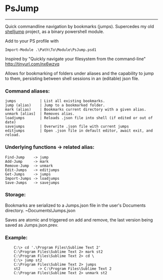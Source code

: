 # PsJump
-----

Quick commandline navigation by bookmarks (jumps). Supercedes my old [shelljump](https://github.com/kjerk/shelljump) project, as a binary powershell module.

Add to your PS profile with

```Import-Module .\Path\To\Module\PsJump.psd1```

Inspired by "Quickly navigate your filesystem from the command-line"
http://tinyurl.com/nx6wzvq

Allows for bookmarking of folders under aliases and the capability to jump to them, 
persisting between shell sessions in an (editable) json file.

### Command aliases:
    jumps           | List all existing bookmarks.
    jump (alias)    | Jump to a bookmarked folder.
    mark (alias)    | Bookmarks current directory with a given alias.
    unmark [alias]  | Removes alias.
    loadjumps       | Reloads .json file into shell (if edited or out of date)
    savejumps       | Overwrite .json file with current jumps
    editjumps       | Open .json file in default editor, await exit, and reload.
	
### Underlying functions -> related alias:
    Find-Jump    -> jump
    Add-Jump     -> mark
    Remove-Jump  -> unmark
    Edit-Jumps   -> editjumps
    Get-Jumps    -> jumps
    Import-Jumps -> loadjumps
    Save-Jumps   -> savejumps

### Storage:
  Bookmarks are serialized to a Jumps.json file in the user's Documents directory.
  ~Documents\Jumps.json
  
  Saves are atomic and triggered on add and remove, the last version being saved as Jumps.json.prev.

### Example:
```
    C:\> cd '.\Program Files\Sublime Text 2'
    C:\Program Files\Sublime Text 2> mark st2
    C:\Program Files\Sublime Text 2> cd \
    C:\> jump st2
    C:\Program Files\Sublime Text 2> jumps
    st2        -> C:\Program Files\Sublime Text 2
    C:\Program Files\Sublime Text 2> unmark st2
```
